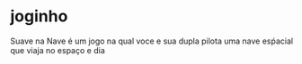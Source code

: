 # joginho
Suave na Nave é um jogo na qual voce e sua dupla pilota uma nave esṕacial que viaja no espaço e
dia